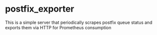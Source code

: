 # postfix_exporter
This is a simple server that periodically scrapes postfix queue status and exports them via HTTP for Prometheus consumption
